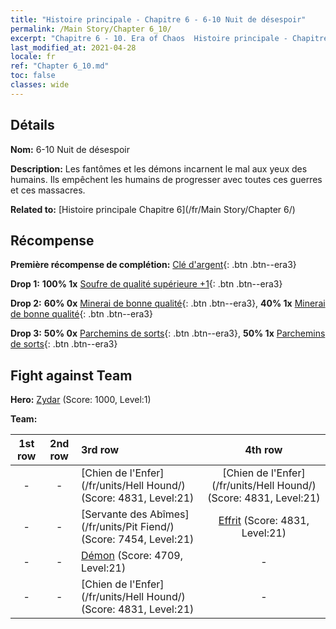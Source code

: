 ```yaml
---
title: "Histoire principale - Chapitre 6 - 6-10 Nuit de désespoir"
permalink: /Main Story/Chapter 6_10/
excerpt: "Chapitre 6 - 10. Era of Chaos  Histoire principale - Chapitre 6_10. 6-10 Nuit de désespoir"
last_modified_at: 2021-04-28
locale: fr
ref: "Chapter 6_10.md"
toc: false
classes: wide
---
```


## Détails

 **Nom:** 6-10 Nuit de désespoir

 **Description:** Les fantômes et les démons incarnent le mal aux yeux des humains. Ils empêchent les humains de progresser avec toutes ces guerres et ces massacres.

 **Related to:** [Histoire principale Chapitre 6](/fr/Main Story/Chapter 6/)

## Récompense

 **Première récompense de complétion:** [Clé d'argent](/ItemsFR/con_693/){: .btn .btn--era3}

 **Drop 1:** **100% 1x** [Soufre de qualité supérieure +1](/ItemsFR/mat_22/){: .btn .btn--era3}

 **Drop 2:** **60% 0x** [Minerai de bonne qualité](/ItemsFR/mat_12/){: .btn .btn--era3}, **40% 1x** [Minerai de bonne qualité](/ItemsFR/mat_12/){: .btn .btn--era3}

 **Drop 3:** **50% 0x** [Parchemins de sorts](/ItemsFR/con_694/){: .btn .btn--era3}, **50% 1x** [Parchemins de sorts](/ItemsFR/con_694/){: .btn .btn--era3}


## Fight against Team
 **Hero:** [Zydar](/fr/heroes/Zydar/) (Score: 1000, Level:1)

 **Team:**


  | 1st row | 2nd row | 3rd row | 4th row |
  |:----:|:----:|:----|:----:|
  | - | - | [Chien de l'Enfer](/fr/units/Hell Hound/) (Score: 4831, Level:21)  | [Chien de l'Enfer](/fr/units/Hell Hound/) (Score: 4831, Level:21)  |
  | - | - | [Servante des Abîmes](/fr/units/Pit Fiend/) (Score: 7454, Level:21)  | [Effrit](/fr/units/Efreeti/) (Score: 4831, Level:21)  |
  | - | - | [Démon](/fr/units/Demon/) (Score: 4709, Level:21)  | - |
  | - | - | [Chien de l'Enfer](/fr/units/Hell Hound/) (Score: 4831, Level:21)  | - |


